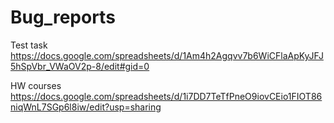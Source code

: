 # Bug_reports

Test task
https://docs.google.com/spreadsheets/d/1Am4h2Agqvv7b6WiCFlaApKyJFJ5hSpVbr_VWaOV2p-8/edit#gid=0

HW courses
https://docs.google.com/spreadsheets/d/1i7DD7TeTfPneO9iovCEio1FIOT86niqWnL7SGp6l8iw/edit?usp=sharing
